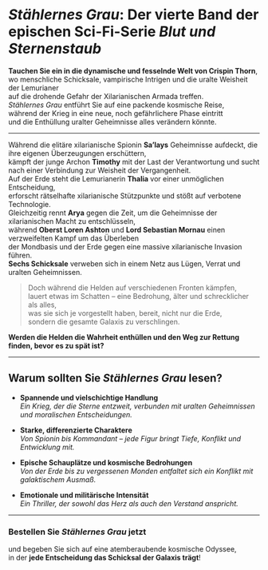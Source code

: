 # *Stählernes Grau*: Der vierte Band der epischen Sci-Fi-Serie *Blut und Sternenstaub*

**Tauchen Sie ein in die dynamische und fesselnde Welt von Crispin Thorn**,  
wo menschliche Schicksale, vampirische Intrigen und die uralte Weisheit der Lemurianer  
auf die drohende Gefahr der Xilarianischen Armada treffen.  
*Stählernes Grau* entführt Sie auf eine packende kosmische Reise,  
während der Krieg in eine neue, noch gefährlichere Phase eintritt  
und die Enthüllung uralter Geheimnisse alles verändern könnte.

---

Während die elitäre xilarianische Spionin **Sa’lays** Geheimnisse aufdeckt, die ihre eigenen Überzeugungen erschüttern,  
kämpft der junge Archon **Timothy** mit der Last der Verantwortung und sucht nach einer Verbindung zur Weisheit der Vergangenheit.  
Auf der Erde steht die Lemurianerin **Thalia** vor einer unmöglichen Entscheidung,  
erforscht rätselhafte xilarianische Stützpunkte und stößt auf verbotene Technologie.  
Gleichzeitig rennt **Arya** gegen die Zeit, um die Geheimnisse der xilarianischen Macht zu entschlüsseln,  
während **Oberst Loren Ashton** und **Lord Sebastian Mornau** einen verzweifelten Kampf um das Überleben  
der Mondbasis und der Erde gegen eine massive xilarianische Invasion führen.  
**Sechs Schicksale** verweben sich in einem Netz aus Lügen, Verrat und uralten Geheimnissen.

> Doch während die Helden auf verschiedenen Fronten kämpfen,  
> lauert etwas im Schatten – eine Bedrohung, älter und schrecklicher als alles,  
> was sie sich je vorgestellt haben, bereit, nicht nur die Erde,  
> sondern die gesamte Galaxis zu verschlingen.

**Werden die Helden die Wahrheit enthüllen und den Weg zur Rettung finden, bevor es zu spät ist?**

---

## Warum sollten Sie *Stählernes Grau* lesen?

- **Spannende und vielschichtige Handlung**  
  *Ein Krieg, der die Sterne entzweit, verbunden mit uralten Geheimnissen und moralischen Entscheidungen.*

- **Starke, differenzierte Charaktere**  
  *Von Spionin bis Kommandant – jede Figur bringt Tiefe, Konflikt und Entwicklung mit.*

- **Epische Schauplätze und kosmische Bedrohungen**  
  *Von der Erde bis zu vergessenen Monden entfaltet sich ein Konflikt mit galaktischem Ausmaß.*

- **Emotionale und militärische Intensität**  
  *Ein Thriller, der sowohl das Herz als auch den Verstand anspricht.*

---

### Bestellen Sie *Stählernes Grau* jetzt  
und begeben Sie sich auf eine atemberaubende kosmische Odyssee,  
in der **jede Entscheidung das Schicksal der Galaxis trägt**!
